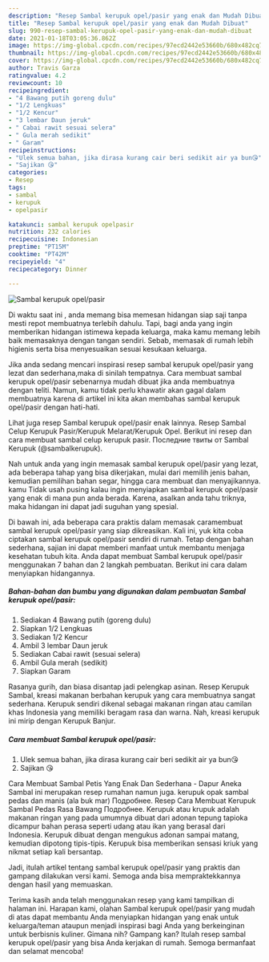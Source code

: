 ```yaml
---
description: "Resep Sambal kerupuk opel/pasir yang enak dan Mudah Dibuat"
title: "Resep Sambal kerupuk opel/pasir yang enak dan Mudah Dibuat"
slug: 990-resep-sambal-kerupuk-opel-pasir-yang-enak-dan-mudah-dibuat
date: 2021-01-18T03:05:36.862Z
image: https://img-global.cpcdn.com/recipes/97ecd2442e53660b/680x482cq70/sambal-kerupuk-opelpasir-foto-resep-utama.jpg
thumbnail: https://img-global.cpcdn.com/recipes/97ecd2442e53660b/680x482cq70/sambal-kerupuk-opelpasir-foto-resep-utama.jpg
cover: https://img-global.cpcdn.com/recipes/97ecd2442e53660b/680x482cq70/sambal-kerupuk-opelpasir-foto-resep-utama.jpg
author: Travis Garza
ratingvalue: 4.2
reviewcount: 10
recipeingredient:
- "4 Bawang putih goreng dulu"
- "1/2 Lengkuas"
- "1/2 Kencur"
- "3 lembar Daun jeruk"
- " Cabai rawit sesuai selera"
- " Gula merah sedikit"
- " Garam"
recipeinstructions:
- "Ulek semua bahan, jika dirasa kurang cair beri sedikit air ya bun😘"
- "Sajikan 😘"
categories:
- Resep
tags:
- sambal
- kerupuk
- opelpasir

katakunci: sambal kerupuk opelpasir 
nutrition: 232 calories
recipecuisine: Indonesian
preptime: "PT15M"
cooktime: "PT42M"
recipeyield: "4"
recipecategory: Dinner

---
```



![Sambal kerupuk opel/pasir](https://img-global.cpcdn.com/recipes/97ecd2442e53660b/680x482cq70/sambal-kerupuk-opelpasir-foto-resep-utama.jpg)

Di waktu  saat ini , anda memang bisa memesan hidangan siap saji tanpa mesti repot membuatnya terlebih dahulu. Tapi, bagi anda yang ingin memberikan hidangan istimewa kepada keluarga, maka kamu memang lebih baik memasaknya dengan tangan sendiri. Sebab, memasak di rumah lebih higienis serta bisa menyesuaikan sesuai kesukaan keluarga.

Jika anda sedang mencari inspirasi resep sambal kerupuk opel/pasir yang lezat dan sederhana,maka di sinilah tempatnya. Cara membuat sambal kerupuk opel/pasir  sebenarnya mudah dibuat jika anda membuatnya dengan teliti. Namun, kamu tidak perlu khawatir akan gagal dalam membuatnya 
karena di artikel ini kita akan membahas sambal kerupuk opel/pasir dengan hati-hati.  

Lihat juga resep Sambal kerupuk opel/pasir enak lainnya. Resep Sambal Celup Kerupuk Pasir/Kerupuk Melarat/Kerupuk Opel. Berikut ini resep dan cara membuat sambal celup kerupuk pasir. Последние твиты от Sambal Kerupuk (@sambalkerupuk).

Nah untuk anda yang ingin memasak sambal kerupuk opel/pasir yang lezat, ada beberapa tahap yang bisa dikerjakan, mulai dari memilih jenis bahan, kemudian pemilihan bahan segar, hingga cara membuat dan menyajikannya. kamu Tidak usah pusing kalau ingin menyiapkan sambal kerupuk opel/pasir yang enak di mana pun anda berada. Karena, asalkan anda  tahu triknya, maka hidangan ini dapat jadi suguhan yang spesial.

Di bawah ini, ada beberapa cara praktis  dalam memasak caramembuat sambal kerupuk opel/pasir yang siap dikreasikan. Kali ini, yuk kita coba ciptakan sambal kerupuk opel/pasir sendiri di rumah. Tetap dengan bahan sederhana, sajian ini dapat memberi manfaat untuk membantu menjaga kesehatan tubuh kita. Anda dapat membuat Sambal kerupuk opel/pasir menggunakan 7 bahan dan 2 langkah pembuatan. Berikut ini cara dalam menyiapkan hidangannya.

<!--inarticleads1-->

##### Bahan-bahan dan bumbu yang digunakan dalam pembuatan Sambal kerupuk opel/pasir:

1. Sediakan 4 Bawang putih (goreng dulu)
1. Siapkan 1/2 Lengkuas
1. Sediakan 1/2 Kencur
1. Ambil 3 lembar Daun jeruk
1. Sediakan  Cabai rawit (sesuai selera)
1. Ambil  Gula merah (sedikit)
1. Siapkan  Garam


Rasanya gurih, dan biasa disantap jadi pelengkap asinan. Resep Kerupuk Sambal, kreasi makanan berbahan kerupuk yang cara membuatnya sangat sederhana. Kerupuk sendiri dikenal sebagai makanan ringan atau camilan khas Indonesia yang memiliki beragam rasa dan warna. Nah, kreasi kerupuk ini mirip dengan Kerupuk Banjur. 

<!--inarticleads2-->

##### Cara membuat Sambal kerupuk opel/pasir:

1. Ulek semua bahan, jika dirasa kurang cair beri sedikit air ya bun😘
1. Sajikan 😘


Cara Membuat Sambal Petis Yang Enak Dan Sederhana - Dapur Aneka Sambal ini merupakan resep rumahan namun juga. kerupuk opak sambal pedas dan manis (ala buk mar) Подробнее. Resep Cara Membuat Kerupuk Sambal Pedas Rasa Bawang Подробнее. Kerupuk atau krupuk adalah makanan ringan yang pada umumnya dibuat dari adonan tepung tapioka dicampur bahan perasa seperti udang atau ikan yang berasal dari Indonesia. Kerupuk dibuat dengan mengukus adonan sampai matang, kemudian dipotong tipis-tipis. Kerupuk bisa memberikan sensasi kriuk yang nikmat setiap kali bersantap. 

Jadi, itulah artikel tentang  sambal kerupuk opel/pasir  yang praktis dan gampang dilakukan versi kami. Semoga anda bisa mempraktekkannya dengan hasil yang memuaskan. 

Terima kasih anda telah menggunakan resep yang kami tampilkan di halaman ini. Harapan kami, olahan  Sambal kerupuk opel/pasir yang mudah di atas dapat membantu Anda menyiapkan hidangan yang enak untuk keluarga/teman ataupun menjadi inspirasi bagi Anda yang berkeinginan untuk berbisnis kuliner. Gimana nih? Gampang kan? Itulah resep sambal kerupuk opel/pasir yang bisa Anda kerjakan di rumah. Semoga bermanfaat dan selamat mencoba!

